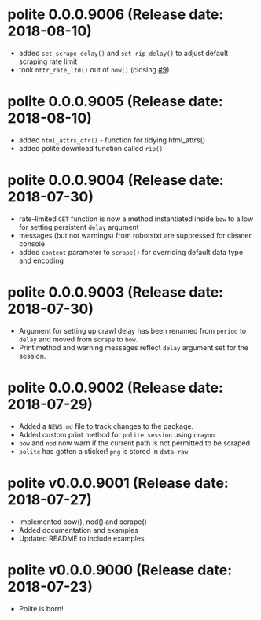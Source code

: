 # polite 0.0.0.9006 (Release date: 2018-08-10)

* added `set_scrape_delay()` and `set_rip_delay()` to adjust default scraping rate limit
* took `httr_rate_ltd()` out of `bow()` (closing [#9](https://github.com/dmi3kno/polite/issues/9))

# polite 0.0.0.9005 (Release date: 2018-08-10)

* added `html_attrs_dfr()` - function for tidying html_attrs()
* added polite download function called `rip()`

# polite 0.0.0.9004 (Release date: 2018-07-30)

* rate-limited `GET` function is now a method instantiated inside `bow` to allow for setting persistent `delay` argument
* messages (but not warnings) from robotstxt are suppressed for cleaner console
* added `content` parameter to `scrape()` for overriding default data type and encoding

# polite 0.0.0.9003 (Release date: 2018-07-30)

* Argument for setting up crawl delay has been renamed from `period` to `delay` and moved from `scrape` to `bow`.
* Print method and warning messages reflect `delay` argument set for the session.

# polite 0.0.0.9002 (Release date: 2018-07-29)

* Added a `NEWS.md` file to track changes to the package.
* Added custom print method for `polite session` using `crayon`
* `bow` and `nod` now warn if the current path is not permitted to be scraped 
* `polite` has gotten a sticker! `png` is stored in `data-raw`


# polite v0.0.0.9001 (Release date: 2018-07-27)

* Implemented bow(), nod() and scrape()
* Added documentation and examples
* Updated README to include examples


# polite v0.0.0.9000 (Release date: 2018-07-23)

* Polite is born!
